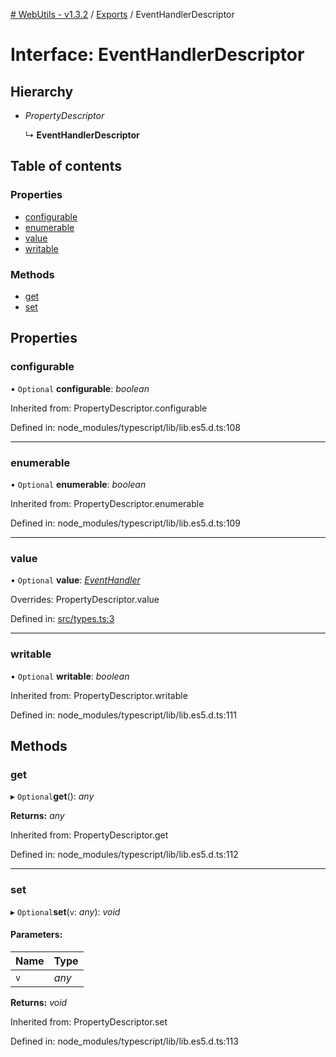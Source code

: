 [# WebUtils - v1.3.2](../README.md) / [Exports](../modules.md) / EventHandlerDescriptor

# Interface: EventHandlerDescriptor

## Hierarchy

* *PropertyDescriptor*

  ↳ **EventHandlerDescriptor**

## Table of contents

### Properties

- [configurable](eventhandlerdescriptor.md#configurable)
- [enumerable](eventhandlerdescriptor.md#enumerable)
- [value](eventhandlerdescriptor.md#value)
- [writable](eventhandlerdescriptor.md#writable)

### Methods

- [get](eventhandlerdescriptor.md#get)
- [set](eventhandlerdescriptor.md#set)

## Properties

### configurable

• `Optional` **configurable**: *boolean*

Inherited from: PropertyDescriptor.configurable

Defined in: node_modules/typescript/lib/lib.es5.d.ts:108

___

### enumerable

• `Optional` **enumerable**: *boolean*

Inherited from: PropertyDescriptor.enumerable

Defined in: node_modules/typescript/lib/lib.es5.d.ts:109

___

### value

• `Optional` **value**: [*EventHandler*](../modules.md#eventhandler)

Overrides: PropertyDescriptor.value

Defined in: [src/types.ts:3](https://github.com/bcheidemann/web-utils/blob/f14c2ab/src/types.ts#L3)

___

### writable

• `Optional` **writable**: *boolean*

Inherited from: PropertyDescriptor.writable

Defined in: node_modules/typescript/lib/lib.es5.d.ts:111

## Methods

### get

▸ `Optional`**get**(): *any*

**Returns:** *any*

Inherited from: PropertyDescriptor.get

Defined in: node_modules/typescript/lib/lib.es5.d.ts:112

___

### set

▸ `Optional`**set**(`v`: *any*): *void*

#### Parameters:

| Name | Type |
| :------ | :------ |
| `v` | *any* |

**Returns:** *void*

Inherited from: PropertyDescriptor.set

Defined in: node_modules/typescript/lib/lib.es5.d.ts:113
